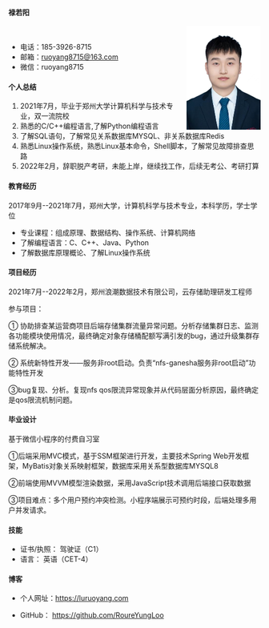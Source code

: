 #### 禄若阳

<div><img src="resume.jpeg" style="width: 148px;height: 207px;float: right;"><br/>


- 电话：185-3926-8715
- 邮箱：ruoyang8715@163.com
- 微信：ruoyang8715

#### 个人总结

1. 2021年7月，毕业于郑州大学计算机科学与技术专业，双一流院校
2. 熟悉的C/C++编程语言,了解Python编程语言
3. 了解SQL语句，了解常见关系数据库MYSQL、非关系数据库Redis
4. 熟悉Linux操作系统，熟悉Linux基本命令，Shell脚本，了解常见故障排查思路
5. 2022年2月，辞职脱产考研，未能上岸，继续找工作，后续无考公、考研打算

#### 教育经历

2017年9月--2021年7月，郑州大学，计算机科学与技术专业，本科学历，学士学位

- 专业课程：组成原理、数据结构、操作系统、计算机网络
- 了解编程语言：C、C++、Java、Python
- 了解数据库原理概论、了解Linux操作系统

#### 项目经历

2021年7月--2022年2月，郑州浪潮数据技术有限公司，云存储助理研发工程师

参与项目：

① 协助排查某运营商项目后端存储集群流量异常问题。分析存储集群日志、监测各功能模块使用情况，最终确定对象存储桶配额写满引发的bug，通过升级集群存储系统解决。

② 系统新特性开发——服务非root启动。负责“nfs-ganesha服务非root启动”功能特性开发

③bug复现、分析。复现nfs qos限流异常现象并从代码层面分析原因，最终确定是qos限流机制问题。

#### 毕业设计

基于微信小程序的付费自习室

①后端采用MVC模式，基于SSM框架进行开发，主要技术Spring Web开发框架，MyBatis对象关系映射框架，数据库采用关系型数据库MYSQL8

②前端使用MVVM模型渲染数据，采用JavaScript技术调用后端接口获取数据

③项目难点：多个用户预约冲突检测。小程序端展示可预约时段，后端处理多用户并发请求。

#### 技能

- 证书/执照： 驾驶证（C1）
- 语言： 英语（CET-4）

#### 博客

- 个人网址：https://luruoyang.com

- GitHub： https://github.com/RoureYungLoo